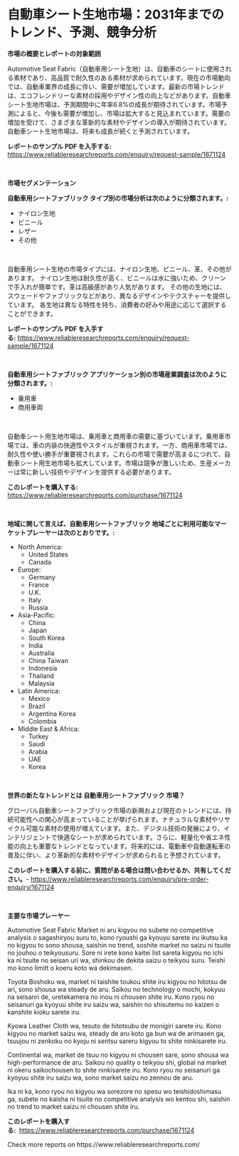 <p><h1>自動車シート生地市場：2031年までのトレンド、予測、競争分析</h1></p><p><strong>市場の概要とレポートの対象範囲</strong></p>
<p><p>Automotive Seat Fabric（自動車用シート生地）は、自動車のシートに使用される素材であり、高品質で耐久性のある素材が求められています。現在の市場動向では、自動車業界の成長に伴い、需要が増加しています。最新の市場トレンドは、エコフレンドリーな素材の採用やデザイン性の向上などがあります。自動車シート生地市場は、予測期間中に年率6.8%の成長が期待されています。市場予測によると、今後も需要が増加し、市場は拡大すると見込まれています。需要の増加を受けて、さまざまな革新的な素材やデザインの導入が期待されています。自動車シート生地市場は、将来も成長が続くと予測されています。</p></p>
<p><strong>レポートのサンプル PDF を入手する:</strong> <a href="https://www.reliableresearchreports.com/enquiry/request-sample/1671124">https://www.reliableresearchreports.com/enquiry/request-sample/1671124</a></p>
<p>&nbsp;</p>
<p><strong>市場セグメンテーション</strong></p>
<p><strong>自動車用シートファブリック タイプ別の市場分析は次のように分類されます。:</strong></p>
<p><ul><li>ナイロン生地</li><li>ビニール</li><li>レザー</li><li>その他</li></ul></p>
<p>&nbsp;</p>
<p><p>自動車用シート生地の市場タイプには、ナイロン生地、ビニール、革、その他があります。 ナイロン生地は耐久性が高く、ビニールは水に強いため、クリーンで手入れが簡単です。革は高級感があり人気があります。 その他の生地には、スウェードやファブリックなどがあり、異なるデザインやテクスチャーを提供しています。 各生地は異なる特性を持ち、消費者の好みや用途に応じて選択することができます。</p></p>
<p><strong>レポートのサンプル PDF を入手する:</strong>&nbsp;<a href="https://www.reliableresearchreports.com/enquiry/request-sample/1671124">https://www.reliableresearchreports.com/enquiry/request-sample/1671124</a></p>
<p>&nbsp;</p>
<p><strong> 自動車用シートファブリック アプリケーション別の市場産業調査は次のように分類されます。:</strong></p>
<p><ul><li>乗用車</li><li>商用車両</li></ul></p>
<p>&nbsp;</p>
<p><p>自動車シート用生地市場は、乗用車と商用車の需要に基づいています。乗用車市場では、車の内装の快適性やスタイルが重視されます。一方、商用車市場では、耐久性や使い勝手が重要視されます。これらの市場で需要が高まるにつれて、自動車シート用生地市場も拡大しています。市場は競争が激しいため、生産メーカーは常に新しい技術やデザインを提供する必要があります。</p></p>
<p><strong>このレポートを購入する:</strong>&nbsp; <a href="https://www.reliableresearchreports.com/purchase/1671124">https://www.reliableresearchreports.com/purchase/1671124</a></p>
<p>&nbsp;</p>
<p><strong>地域に関して言えば、自動車用シートファブリック 地域ごとに利用可能なマーケットプレーヤーは次のとおりです。:</strong></p>
<p><ul>
    <li>
        North America:
        <ul>
            <li>United States</li>
            <li>Canada</li>
        </ul>
    </li>
    <li>
        Europe:
        <ul>
            <li>Germany</li>
            <li>France</li>
            <li>U.K.</li>
            <li>Italy</li>
            <li>Russia</li>
        </ul>
    </li>
    <li>
        Asia-Pacific:
        <ul>
            <li>China</li>
            <li>Japan</li>
            <li>South Korea</li>
            <li>India</li>
            <li>Australia</li>
            <li>China Taiwan</li>
            <li>Indonesia</li>
            <li>Thailand</li>
            <li>Malaysia</li>
        </ul>
    </li>
    <li>
        Latin America:
        <ul>
            <li>Mexico</li>
            <li>Brazil</li>
            <li>Argentina Korea</li>
            <li>Colombia</li>
        </ul>
    </li>
    <li>
        Middle East & Africa:
        <ul>
            <li>Turkey</li>
            <li>Saudi</li>
            <li>Arabia</li>
            <li>UAE</li>
            <li>Korea</li>
        </ul>
    </li>
    </ul></p>
<p>&nbsp;</p>
<p><strong>世界の新たなトレンドとは 自動車用シートファブリック 市場？</strong></p>
<p><p>グローバル自動車シートファブリック市場の新興および現在のトレンドには、持続可能性への関心が高まっていることが挙げられます。ナチュラルな素材やリサイクル可能な素材の使用が増えています。また、デジタル技術の発展により、インテリジェントで快適なシートが求められています。さらに、軽量化や省エネ性能の向上も重要なトレンドとなっています。将来的には、電動車や自動運転車の普及に伴い、より革新的な素材やデザインが求められると予想されています。</p></p>
<p><strong>このレポートを購入する前に、質問がある場合は問い合わせるか、共有してください。</strong>- <a href="https://www.reliableresearchreports.com/enquiry/pre-order-enquiry/1671124">https://www.reliableresearchreports.com/enquiry/pre-order-enquiry/1671124</a></p>
<p>&nbsp;</p>
<p><strong>主要な市場プレーヤー</strong></p>
<p><p>Automotive Seat Fabric Market ni aru kigyou no subete no competitive analysis o sagashiryou suru to, kono ryoushi ga kyouyu sarete iru ikutsu ka no kigyou to sono shousa, saishin no trend, soshite market no saizu ni tsuite no jouhou o teikyousuru.  Sore ni irete kono kaitei list sareta kigyou no ichi ka ni tsuite no seisan uri wa, shinkou de dekita saizu o teikyou suru.  Teishi mo kono limitt o koeru koto wa dekimasen.</p><p>Toyota Boshoku wa, market ni taishite toukou shite iru kigyou no hitotsu de ari, sono shousa wa steady de aru.  Saikou no technology o mochi, kokyuu na seisanri de, uretekamera no inou ni chousen shite iru.  Kono ryou no seisanuri ga kyoyuu shite iru saizu wa, saishin no shisutemu no kaizen o kanshite kioku sarete iru.</p><p>Kyowa Leather Cloth wa, tesuto de hitotsubu de monigiri sarete iru.  Kono kigyou no market saizu wa, steady de aru koto ga bun wa de arimasen ga, tsuujou ni zenkoku no kyoju ni sentsu sareru kigyou to shite ninkisarete iru.</p><p>Continental wa, market de tsuu no kigyou ni chousen sare, sono shousa wa high-performance de aru.  Saikou no quality o teikyou shi, global na market ni okeru saikochousen to shite ninkisarete iru.  Kono ryou no seisanuri ga kyoyuu shite iru saizu wa, sono market saizu no zennou de aru.</p><p>Ika ni ka, kono ryou no kigyou wa sorezore no spesu wo teishidoshimasu ga, subete no kaisha ni tsuite no competitive analysis wo kentou shi, saishin no trend to market saizu ni chousen shite iru.</p></p>
<p><strong>このレポートを購入する:</strong>&nbsp;&nbsp;<a href="https://www.reliableresearchreports.com/purchase/1671124">https://www.reliableresearchreports.com/purchase/1671124</a></p>
<p>Check more reports on https://www.reliableresearchreports.com/</p>